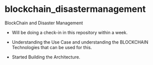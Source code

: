 # blockchain_disastermanagement
BlockChain and Disaster Management

- Will be doing a check-in in this repository within a week.

- Understanding the Use Case and understanding the BLOCKCHAIN Technologies that can be used for this.

- Started Building the Architecture.
